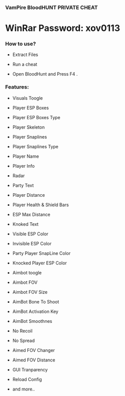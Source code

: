 ### VamPire BloodHUNT PRIVATE CHEAT

# WinRar Password: xov0113

### How to use?

- Extract Files

- Run a cheat

- Open BloodHunt and Press F4 .

 ### Features:

- Visuals Toogle

- Player ESP Boxes

- Player ESP Boxes Type

- Player Skeleton

- Player Snaplines

- Player Snaplines Type

- Player Name

- Player Info

- Radar

- Party Text

- Player Distance

- Player Health & Shield Bars

- ESP Max Distance

- Knoked Text

- Visible ESP Color

- Invisible ESP Color

- Party Player SnapLine Color

- Knocked Player ESP Color

- Aimbot toogle

- Aimbot FOV

- Aimbot FOV Size

- AimBot Bone To Shoot

- AimBot Activation Key

- AimBot Smoothnes

- No Recoil

- No Spread

- Aimed FOV Changer

- Aimed FOV Distance

- GUI Tranparency

- Reload Config

- and more..